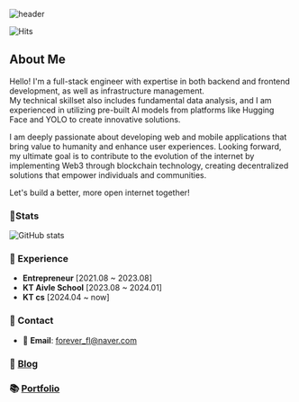 ![header](https://capsule-render.vercel.app/api?type=transparent&fontColor=34cfe3&height=150&text=Full-Stack%20Developer&fontSize=30)

![Hits](https://hits.seeyoufarm.com/api/count/incr/badge.svg?url=https%3A%2F%2Fgithub.com%2Fforeverfl&count_bg=%2334CFE3&title_bg=%23555555&icon=github.svg&icon_color=%23E7E7E7&title=hits&edge_flat=false)

## About Me
Hello! I'm a full-stack engineer with expertise in both backend and frontend development, as well as infrastructure management.  
My technical skillset also includes fundamental data analysis, and I am experienced in utilizing pre-built AI models from platforms like Hugging Face and YOLO to create innovative solutions.

I am deeply passionate about developing web and mobile applications that bring value to humanity and enhance user experiences. Looking forward, my ultimate goal is to contribute to the evolution of the internet by implementing Web3 through blockchain technology, creating decentralized solutions that empower individuals and communities.

Let's build a better, more open internet together!

### 📗Stats
![GitHub stats](https://github-readme-stats.vercel.app/api?username=foreverfl&show_icons=true&theme=prussian)

### 💼 Experience

- **Entrepreneur** [2021.08 ~ 2023.08]
- **KT Aivle School** [2023.08 ~ 2024.01]
- **KT cs** [2024.04 ~ now]

### 🤝 Contact

- 📧 **Email**: forever_fl@naver.com

### 📜 [Blog](https://mogumogu.dev/)

### 📚 [Portfolio](https://foreverfl.github.io/portfolio-v1/)
